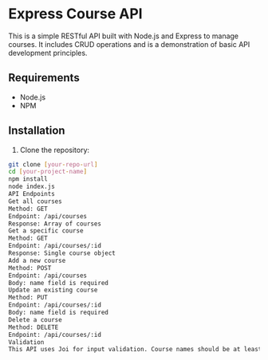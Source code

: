 # Express Course API

This is a simple RESTful API built with Node.js and Express to manage courses. It includes CRUD operations and is a demonstration of basic API development principles.

## Requirements

- Node.js
- NPM

## Installation

1. Clone the repository:

```bash
git clone [your-repo-url]
cd [your-project-name]
npm install
node index.js
API Endpoints
Get all courses
Method: GET
Endpoint: /api/courses
Response: Array of courses
Get a specific course
Method: GET
Endpoint: /api/courses/:id
Response: Single course object
Add a new course
Method: POST
Endpoint: /api/courses
Body: name field is required
Update an existing course
Method: PUT
Endpoint: /api/courses/:id
Body: name field is required
Delete a course
Method: DELETE
Endpoint: /api/courses/:id
Validation
This API uses Joi for input validation. Course names should be at least 3 characters long.
